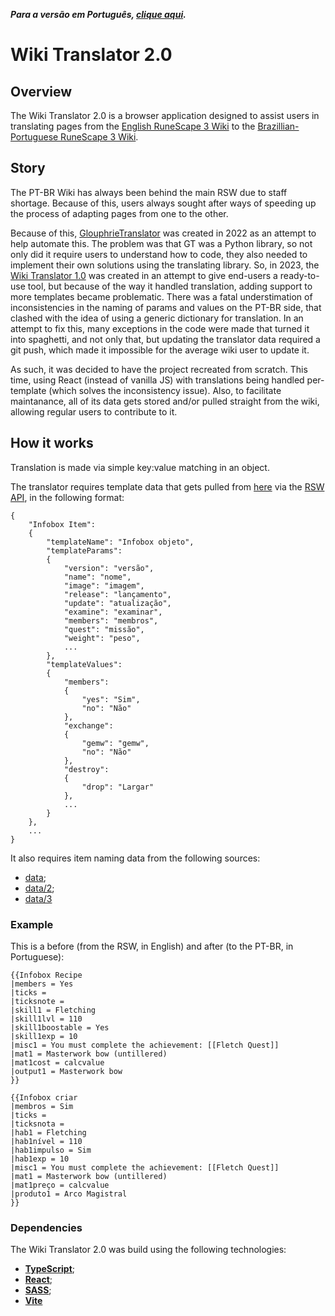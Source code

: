 _**Para a versão em Português, [clique aqui](README-PTBR.md).**_

# Wiki Translator 2.0

## Overview
The Wiki Translator 2.0 is a browser application designed to assist users in translating pages from the [English RuneScape 3 Wiki](https://runescape.wiki/) to the [Brazillian-Portuguese RuneScape 3 Wiki](https://pt.runescape.wiki/). 

## Story
The PT-BR Wiki has always been behind the main RSW due to staff shortage. Because of this, users always sought after ways of speeding up the process of adapting pages from one to the other. 

Because of this, [GlouphrieTranslator](https://github.com/Toktom/GlouphrieTranslator) was created in 2022 as an attempt to help automate this. The problem was that GT was a Python library, so not only did it require users to understand how to code, they also needed to implement their own solutions using the translating library. So, in 2023, the [Wiki Translator 1.0](https://github.com/LucianoDLima/WikiDropTable) was created in an attempt to give end-users a ready-to-use tool, but because of the way it handled translation, adding support to more templates became problematic. There was a fatal understimation of inconsistencies in the naming of params and values on the PT-BR side, that clashed with the idea of using a generic dictionary for translation. In an attempt to fix this, many exceptions in the code were made that turned it into spaghetti, and not only that, but updating the translator data required a git push, which made it impossible for the average wiki user to update it.

As such, it was decided to have the project recreated from scratch. This time, using React (instead of vanilla JS) with translations being handled per-template (which solves the inconsistency issue). Also, to facilitate maintanance, all of its data gets stored and/or pulled straight from the wiki, allowing regular users to contribute to it.

## How it works
Translation is made via simple key:value matching in an object.

The translator requires template data that gets pulled from [here](https://pt.runescape.wiki/w/Usu%C3%A1rio:PvM_Dragonic/WikiTranslator.json) via the [RSW API](https://runescape.wiki/w/Help:APIs), in the following format:

```
{
    "Infobox Item": 
    {
        "templateName": "Infobox objeto",
        "templateParams": 
        {
            "version": "versão",
            "name": "nome",
            "image": "imagem",
            "release": "lançamento",
            "update": "atualização",
            "examine": "examinar",
            "members": "membros",
            "quest": "missão",
            "weight": "peso",
            ...
        },
        "templateValues": 
        {
            "members": 
            {
                "yes": "Sim",
                "no": "Não"
            },
            "exchange": 
            {
                "gemw": "gemw",
                "no": "Não"
            },
            "destroy": 
            {
                "drop": "Largar"
            },
            ...
        }
    },
    ...
}
```

It also requires item naming data from the following sources:
- [data](https://pt.runescape.wiki/w/M%C3%B3dulo:Tradu%C3%A7%C3%B5es/data);
- [data/2](https://pt.runescape.wiki/w/M%C3%B3dulo:Tradu%C3%A7%C3%B5es/data/2);
- [data/3](https://pt.runescape.wiki/w/M%C3%B3dulo:Tradu%C3%A7%C3%B5es/data/3)

### Example
This is a before (from the RSW, in English) and after (to the PT-BR, in Portuguese):
```
{{Infobox Recipe
|members = Yes
|ticks = 
|ticksnote = 
|skill1 = Fletching
|skill1lvl = 110
|skill1boostable = Yes
|skill1exp = 10
|misc1 = You must complete the achievement: [[Fletch Quest]]
|mat1 = Masterwork bow (untillered)
|mat1cost = calcvalue
|output1 = Masterwork bow
}}
```

```
{{Infobox criar
|membros = Sim
|ticks =
|ticksnota =
|hab1 = Fletching
|hab1nível = 110
|hab1impulso = Sim
|hab1exp = 10
|misc1 = You must complete the achievement: [[Fletch Quest]]
|mat1 = Masterwork bow (untillered)
|mat1preço = calcvalue
|produto1 = Arco Magistral
}}
```

### Dependencies
The Wiki Translator 2.0 was build using the following technologies:
- **[TypeScript](https://www.typescriptlang.org/)**;
- **[React](https://reactjs.org/)**;
- **[SASS](https://sass-lang.com/)**;
- **[Vite](https://vite.dev/)**